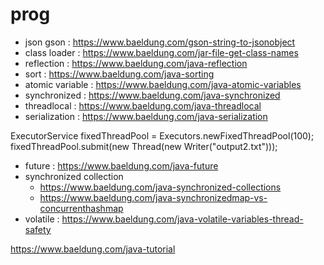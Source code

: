 # prog
- json gson : https://www.baeldung.com/gson-string-to-jsonobject
- class loader : https://www.baeldung.com/jar-file-get-class-names
- reflection : https://www.baeldung.com/java-reflection
- sort : https://www.baeldung.com/java-sorting
- atomic variable : https://www.baeldung.com/java-atomic-variables
- synchronized : https://www.baeldung.com/java-synchronized
- threadlocal : https://www.baeldung.com/java-threadlocal
- serialization : https://www.baeldung.com/java-serialization

ExecutorService fixedThreadPool = Executors.newFixedThreadPool(100);
fixedThreadPool.submit(new Thread(new Writer("output2.txt")));

- future : https://www.baeldung.com/java-future
- synchronized collection
  - https://www.baeldung.com/java-synchronized-collections
  - https://www.baeldung.com/java-synchronizedmap-vs-concurrenthashmap
- volatile : https://www.baeldung.com/java-volatile-variables-thread-safety

https://www.baeldung.com/java-tutorial

